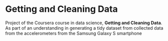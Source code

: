 # Getting and Cleaning Data
Project of the Coursera course in data science, **Getting and Cleaning Data**. 
As part of an understanding in generating a tidy dataset from collected data 
from the accelerometers from the Samsung Galaxy S smartphone
